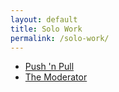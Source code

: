 ```yaml
---
layout: default
title: Solo Work
permalink: /solo-work/
---
```


* [Push 'n Pull](/solo-work/push-n-pull)
* [The Moderator](/solo-work/the-moderator)

